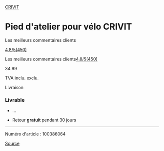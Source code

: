 [CRIVIT](/q/search?q=crivit)

Pied d'atelier pour vélo CRIVIT
===============================

Les meilleurs commentaires clients

[4.8/5(450)](#ratings "4.8 de 5 étoiles (450 total des évaluations)")

Les meilleurs commentaires clients[4.8/5(450)](#ratings "4.8 de 5 étoiles (450 total des évaluations)")

34.99

TVA inclu. exclu.  

Livraison

### Livrable

* ...
    
* Retour **gratuit** pendant 30 jours

* * *

Numéro d'article : 100386064

[Source](https://www.lidl.be/p/fr-BE/pied-d-atelier-pour-velo-crivit/p100386064)